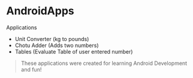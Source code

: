 # AndroidApps

Applications
- Unit Converter (kg to pounds)
- Chotu Adder (Adds two numbers)
- Tables (Evaluate Table of user entered number)

> These applications were created for learning Android Development and fun!
